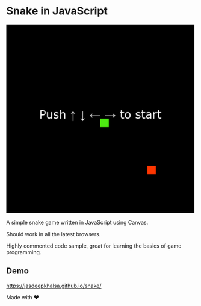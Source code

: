 # Snake in JavaScript

![Snake Intro Screen](img/intro.png)

A simple snake game written in JavaScript using Canvas.

Should work in all the latest browsers.

Highly commented code sample, great for learning the basics of game programming.

## Demo

https://jasdeepkhalsa.github.io/snake/

Made with :heart:
